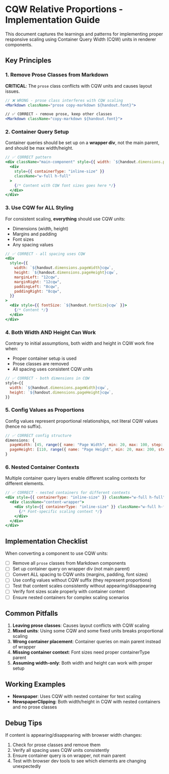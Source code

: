 # CQW Relative Proportions - Implementation Guide

This document captures the learnings and patterns for implementing proper responsive scaling using Container Query Width (CQW) units in renderer components.

## Key Principles

### 1. Remove Prose Classes from Markdown
**CRITICAL**: The `prose` class conflicts with CQW units and causes layout issues.

```jsx
// ❌ WRONG - prose class interferes with CQW scaling
<Markdown className="prose copy-markdown ${handout.font}">

// ✅ CORRECT - remove prose, keep other classes
<Markdown className="copy-markdown ${handout.font}">
```

### 2. Container Query Setup
Container queries should be set up on a **wrapper div**, not the main parent, and should be max width/height.

```jsx
// ✅ CORRECT pattern
<div className="main-component" style={{ width: `${handout.dimensions.pageWidth}cqw` }}>
  <div 
    style={{ containerType: "inline-size" }}
    className="w-full h-full"
  >
    {/* Content with CQW font sizes goes here */}
  </div>
</div>
```

### 3. Use CQW for ALL Styling
For consistent scaling, **everything** should use CQW units:
- Dimensions (width, height)
- Margins and padding
- Font sizes
- Any spacing values

```jsx
// ✅ CORRECT - all spacing uses CQW
<div 
  style={{
    width: `${handout.dimensions.pageWidth}cqw`,
    height: `${handout.dimensions.pageHeight}cqw`,
    marginLeft: "12cqw",
    marginRight: "12cqw", 
    paddingLeft: "8cqw",
    paddingRight: "8cqw",
  }}
>
  <div style={{ fontSize: `${handout.fontSize}cqw` }}>
    {/* Content */}
  </div>
</div>
```

### 4. Both Width AND Height Can Work
Contrary to initial assumptions, both width and height in CQW work fine when:
- Proper container setup is used
- Prose classes are removed
- All spacing uses consistent CQW units

```jsx
// ✅ CORRECT - both dimensions in CQW
style={{
  width: `${handout.dimensions.pageWidth}cqw`,
  height: `${handout.dimensions.pageHeight}cqw`,
}}
```

### 5. Config Values as Proportions
Config values represent proportional relationships, not literal CQW values (hence no suffix).

```javascript
// ✅ CORRECT config structure
dimensions: {
  pageWidth: [45, range({ name: "Page Width", min: 20, max: 100, step: 1, suffix: "" })],
  pageHeight: [110, range({ name: "Page Height", min: 20, max: 200, step: 1, suffix: "" })],
}
```

### 6. Nested Container Contexts
Multiple container query layers enable different scaling contexts for different elements.

```jsx
// ✅ CORRECT - nested containers for different contexts
<div style={{ containerType: "inline-size" }} className="w-full h-full">
  <div className="content-wrapper">
    <div style={{ containerType: "inline-size" }} className="w-full h-full">
      {/* Font-specific scaling context */}
    </div>
  </div>
</div>
```

## Implementation Checklist

When converting a component to use CQW units:

- [ ] Remove all `prose` classes from Markdown components
- [ ] Set up container query on wrapper div (not main parent)
- [ ] Convert ALL spacing to CQW units (margins, padding, font sizes)
- [ ] Use config values without CQW suffix (they represent proportions)
- [ ] Test that content scales consistently without appearing/disappearing
- [ ] Verify font sizes scale properly with container context
- [ ] Ensure nested containers for complex scaling scenarios

## Common Pitfalls

1. **Leaving prose classes**: Causes layout conflicts with CQW scaling
2. **Mixed units**: Using some CQW and some fixed units breaks proportional scaling  
3. **Wrong container placement**: Container queries on main parent instead of wrapper
4. **Missing container context**: Font sizes need proper containerType parent
5. **Assuming width-only**: Both width and height can work with proper setup

## Working Examples

- **Newspaper**: Uses CQW with nested container for text scaling
- **NewspaperClipping**: Both width/height in CQW with nested containers and no prose classes

## Debug Tips

If content is appearing/disappearing with browser width changes:
1. Check for prose classes and remove them
2. Verify all spacing uses CQW units consistently  
3. Ensure container query is on wrapper, not main parent
4. Test with browser dev tools to see which elements are changing unexpectedly